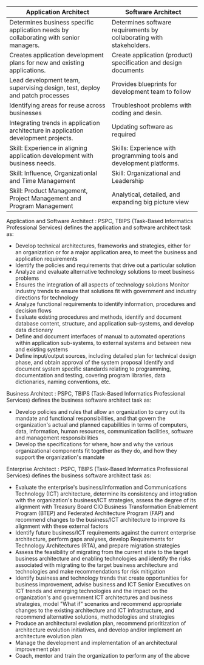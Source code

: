 


|Application Architect|Software Architect|
|--|--|
|Determines business specific application needs by collaborating with senior managers.|Determines software requirements by collaborating with stakeholders.|
|Creates application development plans for new and existing applications.|Create application (product) specification and design documents|
|Lead development team, supervising design, test, deploy and patch processes|Provides blueprints for development team to follow|
|Identifying areas for reuse across businesses|Troubleshoot problems with coding and desin.|
|Integrating trends in application architecture in application development projects.|Updating software as required|
|Skill: Experience in aligning application development with business needs.|Skills: Experience with programming tools and development platforms.|
|Skill: Influence,  Organizationlal and Time Management|Skill: Organizational and Leadership|
|Skill: Product Management, Project Management and Program Management|Analytical, detailed, and expanding big picture view|


Application and Software Architect
: PSPC, TBIPS (Task-Based Informatics Professional Services) defines the application and software architect task as:
- Develop technical architectures, frameworks and strategies, either for an organization or for a major application area, to meet the business and application requirements
- Identify the policies and requirements that drive out a particular solution
- Analyze and evaluate alternative technology solutions to meet business problems
- Ensures the integration of all aspects of technology solutions
Monitor industry trends to ensure that solutions fit with government and industry directions for technology
- Analyze functional requirements to identify information, procedures and decision flows
- Evaluate existing procedures and methods, identify and document database content, structure, and application sub-systems, and develop data dictionary
- Define and document interfaces of manual to automated operations within application sub-systems, to external systems and between new and existing systems
- Define input/output sources, including detailed plan for technical design phase, and obtain approval of the system proposal
Identify and document system specific standards relating to programming, documentation and testing, covering program libraries, data dictionaries, naming conventions, etc.

Business Architect
: PSPC, TBIPS (Task-Based Informatics Professional Services) defines the business software architect task as:
- Develop policies and rules that allow an organization to carry out its mandate and functional responsibilities, and that govern the organization's actual and planned capabilities in terms of computers, data, information, human resources, communication facilities, software and management responsibilities
- Develop the specifications for where, how and why the various organizational components fit together as they do, and how they support the organization's mandate

Enterprise Architect
: PSPC, TBIPS (Task-Based Informatics Professional Services) defines the business software architect task as:
- Evaluate the enterprise's business/Information and Communications Technology (ICT) architecture, determine its consistency and integration with the organization's business/ICT strategies, assess the degree of its alignment with Treasury Board CIO Business Transformation Enablement Program (BTEP) and Federated Architecture Program (FAP) and recommend changes to the business/ICT architecture to improve its alignment with these external factors
- Identify future business/ICT requirements against the current enterprise architecture, perform gaps analyses, develop Requirements for Technology Architectures (RTA), and prepare migration strategies
- Assess the feasibility of migrating from the current state to the target business architecture and enabling technologies and identify the risks associated with migrating to the target business architecture and technologies and make recommendations for risk mitigation
- Identify business and technology trends that create opportunities for business improvement, advise business and ICT Senior Executives on ICT trends and emerging technologies and the impact on the organization's and government ICT architectures and business strategies, model "What if" scenarios and recommend appropriate changes to the existing architecture and ICT infrastructure, and recommend alternative solutions, methodologies and strategies
- Produce an architectural evolution plan, recommend prioritization of architecture evolution initiatives, and develop and/or implement an architecture evolution plan
- Manage the development and implementation of an architectural improvement plan
- Coach, mentor and train the organization to perform any of the above
